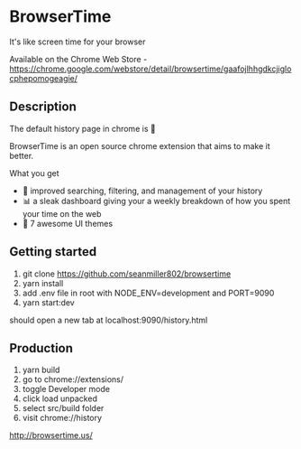 # BrowserTime
It's like screen time for your browser

Available on the Chrome Web Store - https://chrome.google.com/webstore/detail/browsertime/gaafojlhhgdkcjiglocphepomogeagie/

## Description
The default history page in chrome is :shit:

BrowserTime is an open source chrome extension that aims to make it better.

 What you get

 - :mag_right:  improved searching, filtering, and management of your history
 - :bar_chart:  a sleak dashboard giving your a weekly breakdown of how you spent your time on the web
 - :art:  7 awesome UI themes
## Getting started
1. git clone https://github.com/seanmiller802/browsertime
2. yarn install
3. add .env file in root with NODE_ENV=development and PORT=9090
4. yarn start:dev

should open a new tab at localhost:9090/history.html

## Production
1. yarn build
2. go to chrome://extensions/
3. toggle Developer mode
4. click load unpacked
5. select src/build folder
6. visit chrome://history

http://browsertime.us/
